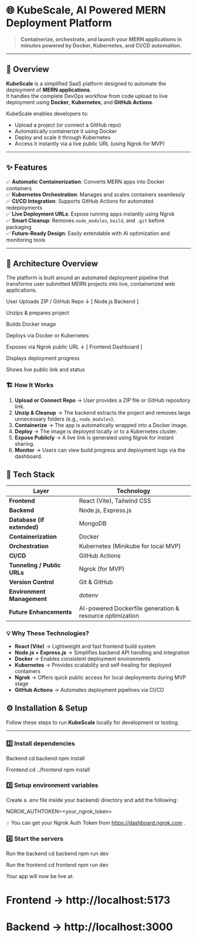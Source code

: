 # 🌐 KubeScale, AI Powered MERN Deployment Platform

> **Containerize, orchestrate, and launch your MERN applications in minutes powered by Docker, Kubernetes, and CI/CD automation.**

---

## 🚀 Overview

**KubeScale** is a simplified SaaS platform designed to automate the deployment of **MERN applications**.  
It handles the complete DevOps workflow from code upload to live deployment using **Docker**, **Kubernetes**, and **GitHub Actions**.

KubeScale enables developers to:
- Upload a project (or connect a GitHub repo)
- Automatically containerize it using Docker
- Deploy and scale it through Kubernetes
- Access it instantly via a live public URL (using Ngrok for MVP)

---

## ✨ Features

✅ **Automatic Containerization**: Converts MERN apps into Docker containers  
✅ **Kubernetes Orchestration**: Manages and scales containers seamlessly  
✅ **CI/CD Integration**: Supports GitHub Actions for automated redeployments  
✅ **Live Deployment URLs**: Expose running apps instantly using Ngrok  
✅ **Smart Cleanup**: Removes `node_modules`, `build`, and `.git` before packaging  
✅ **Future-Ready Design**: Easily extendable with AI optimization and monitoring tools  

---


## 🧠 Architecture Overview

The platform is built around an automated deployment pipeline that transforms user submitted MERN projects into live, containerized web applications.

User Uploads ZIP / GitHub Repo
↓
[ Node.js Backend ]

Unzips & prepares project

Builds Docker image

Deploys via Docker or Kubernetes

Exposes via Ngrok public URL
↓
[ Frontend Dashboard ]

Displays deployment progress

Shows live public link and status


### 🏗️ How It Works
1. **Upload or Connect Repo** → User provides a ZIP file or GitHub repository link.  
2. **Unzip & Cleanup** → The backend extracts the project and removes large unnecessary folders (e.g., `node_modules`).  
3. **Containerize** → The app is automatically wrapped into a Docker image.  
4. **Deploy** → The image is deployed locally or to a Kubernetes cluster.  
5. **Expose Publicly** → A live link is generated using Ngrok for instant sharing.  
6. **Monitor** → Users can view build progress and deployment logs via the dashboard.


## 🧰 Tech Stack

| Layer | Technology |
|-------|-------------|
| **Frontend** | React (Vite), Tailwind CSS |
| **Backend** | Node.js, Express.js |
| **Database (if extended)** | MongoDB |
| **Containerization** | Docker |
| **Orchestration** | Kubernetes (Minikube for local MVP) |
| **CI/CD** | GitHub Actions |
| **Tunneling / Public URLs** | Ngrok (for MVP) |
| **Version Control** | Git & GitHub |
| **Environment Management** | dotenv |
| **Future Enhancements** | AI-powered Dockerfile generation & resource optimization |

### 💡 Why These Technologies?

- **React (Vite)** → Lightweight and fast frontend build system  
- **Node.js + Express.js** → Simplifies backend API handling and integration  
- **Docker** → Enables consistent deployment environments  
- **Kubernetes** → Provides scalability and self-healing for deployed containers  
- **Ngrok** → Offers quick public access for local deployments during MVP stage  
- **GitHub Actions** → Automates deployment pipelines via CI/CD  


## ⚙️ Installation & Setup

Follow these steps to run **KubeScale** locally for development or testing.

---

### 2️⃣ Install dependencies
Backend
cd backend
npm install

Frontend
cd ../frontend
npm install

### 3️⃣ Setup environment variables

Create a .env file inside your backend/ directory and add the following:

NGROK_AUTHTOKEN=<your_ngrok_token>

💡 You can get your Ngrok Auth Token from https://dashboard.ngrok.com
.

### 4️⃣ Start the servers
Run the backend
cd backend
npm run dev

Run the frontend
cd frontend
npm run dev


Your app will now be live at:

# Frontend → http://localhost:5173

# Backend → http://localhost:3000
